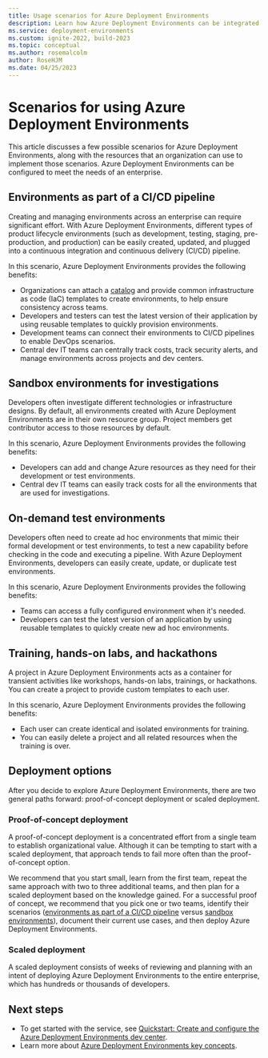 ```yaml
---
title: Usage scenarios for Azure Deployment Environments
description: Learn how Azure Deployment Environments can be integrated into CI/CD pipelines, create sandboxes, and hackathon environments.
ms.service: deployment-environments
ms.custom: ignite-2022, build-2023
ms.topic: conceptual
ms.author: rosemalcolm
author: RoseHJM
ms.date: 04/25/2023
---
```

# Scenarios for using Azure Deployment Environments

This article discusses a few possible scenarios for Azure Deployment Environments, along with the resources that an organization can use to implement those scenarios. Azure Deployment Environments can be configured to meet the needs of an enterprise. 

## Environments as part of a CI/CD pipeline

Creating and managing environments across an enterprise can require significant effort. With Azure Deployment Environments, different types of product lifecycle environments (such as development, testing, staging, pre-production, and production) can be easily created, updated, and plugged into a continuous integration and continuous delivery (CI/CD) pipeline.

In this scenario, Azure Deployment Environments provides the following benefits:

- Organizations can attach a [catalog](./concept-environments-key-concepts.md#catalogs) and provide common infrastructure as code (IaC) templates to create environments, to help ensure consistency across teams.
- Developers and testers can test the latest version of their application by using reusable templates to quickly provision environments.
- Development teams can connect their environments to CI/CD pipelines to enable DevOps scenarios.
- Central dev IT teams can centrally track costs, track security alerts, and manage environments across projects and dev centers.

## Sandbox environments for investigations

Developers often investigate different technologies or infrastructure designs. By default, all environments created with Azure Deployment Environments are in their own resource group. Project members get contributor access to those resources by default. 

In this scenario, Azure Deployment Environments provides the following benefits:
- Developers can add and change Azure resources as they need for their development or test environments.
- Central dev IT teams can easily track costs for all the environments that are used for investigations.

## On-demand test environments

Developers often need to create ad hoc environments that mimic their formal development or test environments, to test a new capability before checking in the code and executing a pipeline. With Azure Deployment Environments, developers can easily create, update, or duplicate test environments. 

In this scenario, Azure Deployment Environments provides the following benefits:
- Teams can access a fully configured environment when it's needed. 
- Developers can test the latest version of an application by using reusable templates to quickly create new ad hoc environments.

## Training, hands-on labs, and hackathons

A project in Azure Deployment Environments acts as a container for transient activities like workshops, hands-on labs, trainings, or hackathons. You can create a project to provide custom templates to each user.

In this scenario, Azure Deployment Environments provides the following benefits: 
- Each user can create identical and isolated environments for training. 
- You can easily delete a project and all related resources when the training is over.

## Deployment options

After you decide to explore Azure Deployment Environments, there are two general paths forward: proof-of-concept deployment or scaled deployment.

### Proof-of-concept deployment

A proof-of-concept deployment is a concentrated effort from a single team to establish organizational value. Although it can be tempting to start with a scaled deployment, that approach tends to fail more often than the proof-of-concept option. 

We recommend that you start small, learn from the first team, repeat the same approach with two to three additional teams, and then plan for a scaled deployment based on the knowledge gained. For a successful proof of concept, we recommend that you pick one or two teams, identify their scenarios ([environments as part of a CI/CD pipeline](#environments-as-part-of-a-cicd-pipeline) versus [sandbox environments](#sandbox-environments-for-investigations)), document their current use cases, and then deploy Azure Deployment Environments.

### Scaled deployment

A scaled deployment consists of weeks of reviewing and planning with an intent of deploying Azure Deployment Environments to the entire enterprise, which has hundreds or thousands of developers.

## Next steps

- To get started with the service, see [Quickstart: Create and configure the Azure Deployment Environments dev center](./quickstart-create-and-configure-devcenter.md).
- Learn more about [Azure Deployment Environments key concepts](./concept-environments-key-concepts.md).
